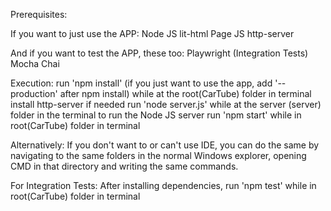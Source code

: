 Prerequisites:

If you want to just use the APP:
Node JS
lit-html
Page JS
http-server

And if you want to test the APP, these too:
Playwright (Integration Tests)
Mocha
Chai

Execution:
run 'npm install' (if you just want to use the app, add '--production' after npm install) while at the root(CarTube) folder in terminal
install http-server if needed
run 'node server.js' while at the server (server) folder in the terminal to run the Node JS server
run 'npm start' while in root(CarTube) folder in terminal

Alternatively:
If you don't want to or can't use IDE, you can do the same by navigating to the same folders in the normal Windows explorer, opening CMD in that directory and writing the same commands.

For Integration Tests:
After installing dependencies, run 'npm test' while in root(CarTube) folder in terminal
